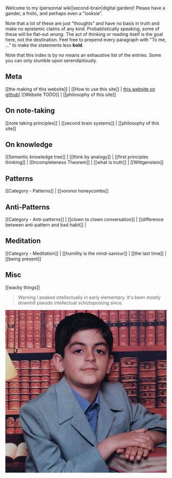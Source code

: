 Welcome to my (personnal wiki|second-brain|digital garden)! Please have a gander, a frolic, and perhaps even a "looksie". 

Note that a lot of these are just "thoughts" and have no basis in truth and make no epistemic claims of any kind. Probablistically speaking, some of these will be flat-out *wrong*. The act of thinking or reading itself is the goal here, not the destination. Feel free to prepend every paragraph with "To me, ..." to make the statements less **bold**.

Note that this index is by no means an exhaustive list of the entries. Some you can only stumble upon serendipitously.

## Meta
[[the making of this website]] | [[How to use this site]] | [this website on github](https://github.com/sinakhalili)| [[Website TODO]] | [[philosophy of this site]] 
## On note-taking
[[note taking principles]] | [[second brain systems]] | [[philosophy of this site]]
## On knowledge
[[Semantic knowledge tree]] | [[think by analogy]] | [[first principles thinking]] | [[Incompleteness Theorem]] | [[what is truth]] | [[Wittgenstein]]
## Patterns
[[Category - Patterns]] | [[voronoi honeycombs]]
## Anti-Patterns
[[Category - Anti-patterns]] | [[clown to clown conversation]] | [[difference between anti-pattern and bad habit]] | 
## Meditation
[[Category - Meditation]] | [[humility is the mind-saviour]] | [[the last time]] | [[being present]]
## Misc
[[wacky things]]


> Warning 
> I peaked intellectually in early elementary. It's been mostly downhill pseudo intellectual schiztoposting since. 

![Screen Shot 2020-11-14 at 4.00.22 AM.png](./static/img/young_sina.png)